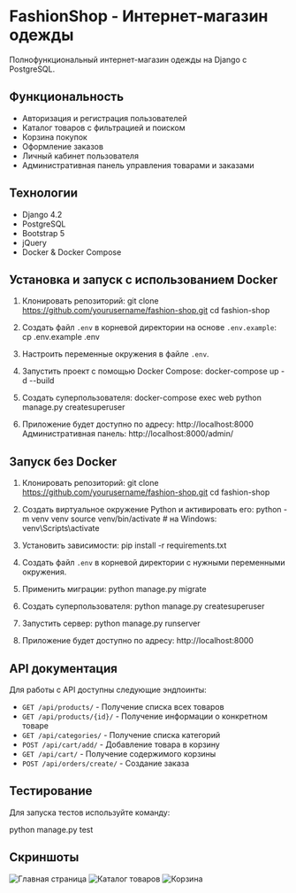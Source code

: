 # FashionShop - Интернет-магазин одежды

Полнофункциональный интернет-магазин одежды на Django с PostgreSQL.

## Функциональность

- Авторизация и регистрация пользователей
- Каталог товаров с фильтрацией и поиском
- Корзина покупок
- Оформление заказов
- Личный кабинет пользователя
- Административная панель управления товарами и заказами

## Технологии

- Django 4.2
- PostgreSQL
- Bootstrap 5
- jQuery
- Docker & Docker Compose

## Установка и запуск с использованием Docker

1. Клонировать репозиторий:
git clone https://github.com/yourusername/fashion-shop.git
cd fashion-shop

2. Создать файл `.env` в корневой директории на основе `.env.example`:
cp .env.example .env

3. Настроить переменные окружения в файле `.env`.

4. Запустить проект с помощью Docker Compose:
docker-compose up -d --build

5. Создать суперпользователя:
docker-compose exec web python manage.py createsuperuser

6. Приложение будет доступно по адресу: http://localhost:8000
Административная панель: http://localhost:8000/admin/

## Запуск без Docker

1. Клонировать репозиторий:
git clone https://github.com/yourusername/fashion-shop.git
cd fashion-shop

2. Создать виртуальное окружение Python и активировать его:
python -m venv venv
source venv/bin/activate  # на Windows: venv\Scripts\activate

3. Установить зависимости:
pip install -r requirements.txt

4. Создать файл `.env` в корневой директории с нужными переменными окружения.

5. Применить миграции:
python manage.py migrate

6. Создать суперпользователя:
python manage.py createsuperuser

7. Запустить сервер:
python manage.py runserver

8. Приложение будет доступно по адресу: http://localhost:8000

## API документация

Для работы с API доступны следующие эндпоинты:

- `GET /api/products/` - Получение списка всех товаров
- `GET /api/products/{id}/` - Получение информации о конкретном товаре
- `GET /api/categories/` - Получение списка категорий
- `POST /api/cart/add/` - Добавление товара в корзину
- `GET /api/cart/` - Получение содержимого корзины
- `POST /api/orders/create/` - Создание заказа

## Тестирование

Для запуска тестов используйте команду:

python manage.py test

## Скриншоты

![Главная страница](screenshots/home.jpg)
![Каталог товаров](screenshots/catalog.jpg)
![Корзина](screenshots/cart.jpg)
